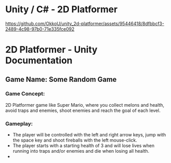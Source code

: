 # Unity / C# - 2D Platformer

https://github.com/OkkoU/unity_2d-platformer/assets/95446418/8dfbbcf3-2489-4c98-97b0-71e335fce092



# 2D Platformer - Unity Documentation

## Game Name: Some Random Game

### Game Concept:
2D Platformer game like Super Mario, where you collect melons and health, avoid traps and enemies, shoot enemies and reach the goal of each level.


### Gameplay:
- The player will be controlled with the left and right arrow keys, jump with the space key and shoot fireballs with the left mouse-click.
- The player starts with a starting health of 3 and will lose lives when running into traps and/or enemies and die when losing all health.
- 





